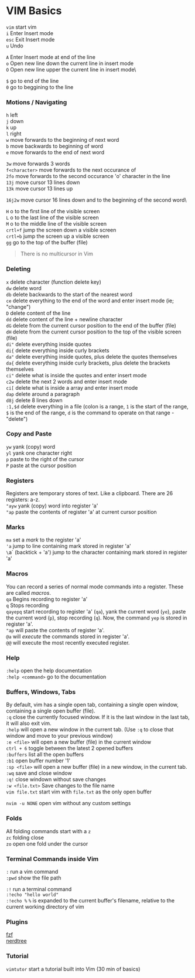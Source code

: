 # VIM Basics

`vim` start vim\
`i` Enter Insert mode\
`esc` Exit Insert mode\
`u` Undo

`A` Enter Insert mode at end of the line\
`o` Open new line down the current line in insert mode\
`O` Open new line upper the current line in insert mode\

`$` go to end of the line\
`0` go to beggining to the line

### Motions / Navigating
`h` left\
`j` down\
`k` up\
`l` right\
`w` move forwards to the beginning of next word\
`b` move backwards to beginning of word\
`e` move forwards to the end of next word

`3w` move forwards 3 words\
`f<character>` move forwards to the next occurance of <character>\
`2fo` move forwards to the second occurance 'o' character in the line\
`13j` move cursor 13 lines down\
`13k` move cursor 13 lines up

`16j2w` move cursor 16 lines down and to the beginning of the second word\

`H` o to the first line of the visible screen\
`L` o to the last line of the visible screen\
`M` o to the middle line of the visible screen\
`crtl+f` jump the screen down a visible screen\
`crtl+b` jump the screen up a visible screen\
`gg` go to the top of the buffer (file)

> There is no multicursor in Vim

### Deleting
`x` delete character (function delete key)\
`dw` delete word\
`db` delete backwards to the start of the nearest word\
`ce` delete everything to the end of the word and enter insert mode (ie; "change")\
`D` delete content of the line\
`dd` delete content of the line + newline character\
`dG` delete from the current cursor position to the end of the   buffer (file)\
`dH` delete from the current cursor position to the top of the   visible screen (file)\
`di"` delete everything inside quotes\
`di{` delete everything inside curly brackets\
`da"` delete everything inside quotes, plus delete the quotes themselves\
`da{` delete everything inside curly brackets, plus delete the brackets themselves\
`ci"` delete what is inside the quotes and enter insert mode\
`c2w` delete the next 2 words and enter insert mode\
`ci[` delete what is inside a array and enter insert mode\
`dap` delete around a paragraph\
`d8j` delete 8 lines down\
`:1,$d` delete everything in a file (colon is a range, `1` is the  start of the range, `$` is the end of the range, `d` is the command to operate on that range - "delete")

### Copy and Paste
`yw` yank (copy) word\
`yl` yank one character right\
`p` paste to the right of the cursor\
`P` paste at the cursor position

### Registers
Registers are temporary stores of text. Like a clipboard. There are 26 registers: a-z.\
`"ayw` yank (copy) word into register 'a'\
`"ap` paste the contents of register 'a' at current cursor position

### Marks
`ma` set a _mark_ to the register 'a'\
`'a` jump to line containing mark stored in register 'a'\
`\`a` (backtick + 'a') jump to the character containing mark stored in register 'a'

### Macros
You can record a series of normal mode commands into a register. These are called _macros_.\
`qa` Begins recording to register 'a'\
`q` Stops recording\
`qayepq` start recording to register 'a' (`qa`), yank the current word (`ye`), paste the current word (`p`), stop recording (`q`). Now, the command `yep` is stored in register 'a'.\
`"ap` will paste the contents of register 'a'.\
`@a` will _execute_ the commands stored in register 'a'.\
`@@` will execute the most recently executed register.

### Help
`:help` open the help documentation\
`:help <command>` go to the <command> documentation

### Buffers, Windows, Tabs
By default, vim has a single open tab, containing a single open window, containing a single open buffer (file).\
`:q` close the currently focused window. If it is the last window in the last tab, it will also exit vim.\
`:help` will open a new window in the current tab. (Use `:q` to close that window and move to your previous window)\
`:e <file>` will open a new buffer (file) in the current window\
`ctrl + 6` toggle between the latest 2 opened buffers\
`:buffers` list all the open buffers\
`:b1` open buffer number '1'\
`:sp <file>` will open a new buffer (file) in a new window, in the current tab.\
`:wq` save and close window\
`:q!` close windown without save changes\
`:w <file.txt>` Save changes to the file name\
`vim file.txt` start vim with `file.txt` as the only open buffer

`nvim -u NONE` open vim without any custom settings

### Folds
All folding commands start with a `z`\
`zc` folding close\
`zo` open one fold under the cursor

### Terminal Commands inside Vim
`:` run a vim command\
`:pwd` show the file path

`:!` run a terminal command\
`:!echo "hello world"`\
`:!echo %` `%` is expanded to the current buffer's filename, relative to the current working directory of vim

### Plugins
[fzf](https://github.com/junegunn/fzf.vim)\
[nerdtree](https://github.com/scrooloose/nerdtree)

### Tutorial
`vimtutor` start a tutorial built into Vim (30 min of basics)
